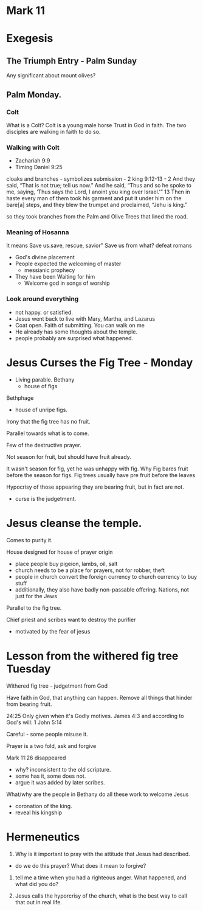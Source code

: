 Mark 11
==========================

# Exegesis
## The Triumph Entry - Palm Sunday

Any significant about mount olives?

Palm Monday.
  -

### Colt
  What is a Colt? 
    Colt is a young male horse
  Trust in God in faith.
  The two disciples are walking in faith to do so.

### Walking with Colt
  - Zachariah 9:9
  - Timing Daniel 9:25

  cloaks and branches - symbolizes submission
    - 2 king 9:12-13
    - 2 And they said, “That is not true; tell us now.” And he said, “Thus and so he spoke to me, saying, ‘Thus says the Lord, I anoint you king over Israel.’” 13 Then in haste every man of them took his garment and put it under him on the bare[a] steps, and they blew the trumpet and proclaimed, “Jehu is king.”

so they took branches from the Palm and Olive Trees that lined the road. 

### Meaning of Hosanna 
  It means Save us.save, rescue, savior"
  Save us from what? defeat romans
  - God's divine placement
  - People expected the welcoming of master 
    - messianic prophecy
  - They have been Waiting for him
     - Welcome god in songs of worship 

### Look around everything
  - not happy. or satisfied.
  - Jesus went back to live with Mary, Martha, and Lazarus
  - Coat open. Faith of submitting. You can walk on me 
  - He already has some thoughts about the temple. 
  - people probably are surprised what happened.

# Jesus Curses the Fig Tree - Monday
- Living parable.
Bethany
  - house of figs

Bethphage
  - house of unripe figs.

Irony that the fig tree has no fruit.

Parallel towards what is to come.

Few of the destructive prayer.

Not season for fruit, but should have fruit already.

It wasn't season for fig, yet he was unhappy with fig. Why
  Fig bares fruit before the season for figs.
Fig trees usually have pre fruit before the leaves 

Hypocrisy of those appearing they are bearing fruit, but in fact are not.
  - curse is the judgetment.


# Jesus cleanse the temple.

Comes to purity it.

House designed for house of prayer origin
  - place people buy pigeion, lambs, oil, salt
  - church needs to be a place for prayers, not for robber, theft
  - people in church convert the foreign currency to church currency to buy stuff
  - additionally, they also have badly non-passable offering.
  Nations, not just for the Jews 

Parallel to the fig tree.

Chief priest and scribes want to destroy the purifier
  - motivated by the fear of jesus

# Lesson from the withered fig tree Tuesday

Withered fig tree - judgetment from God

Have faith in God, that anything can happen. Remove all things that hinder from bearing fruit.

24:25
Only given when it's Godly motives. James 4:3
and according to God's will: 1 John 5:14

Careful - some people misuse it.

Prayer is a two fold, ask and forgive 

Mark 11:26 disappeared 
  - why? inconsistent to the old scripture.
  - some has it, some does not.
  - argue it was added by later scribes.


What/why are the people in Bethany do all these work to welcome Jesus
  - coronation of the king.
  - reveal his kingship

# Hermeneutics
1. Why is it important to pray with the attitude that Jesus had described.
  - do we do this prayer? What does it mean to forgive?

1. tell me a time when you had a righteous anger. What happened, and what did you do?

1. Jesus calls the hyporcrisy of the church, what is the best way to call that out in real life.
